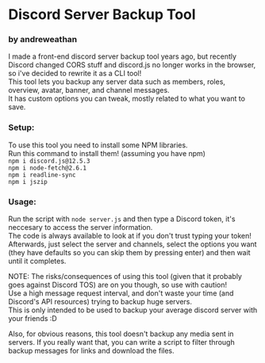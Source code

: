 # Discord Server Backup Tool
### by andreweathan
  
I made a front-end discord server backup tool years ago, but recently Discord changed CORS stuff and discord.js no longer works in the browser, so i've decided to rewrite it as a CLI tool!  
This tool lets you backup any server data such as members, roles, overview, avatar, banner, and channel messages.  
It has custom options you can tweak, mostly related to what you want to save.  
  
### Setup:
To use this tool you need to install some NPM libraries.  
Run this command to install them! (assuming you have npm)  
`npm i discord.js@12.5.3`  
`npm i node-fetch@2.6.1`  
`npm i readline-sync`  
`npm i jszip`  
  
### Usage:
Run the script with `node server.js` and then type a Discord token, it's neccesary to access the server information.  
The code is always available to look at if you don't trust typing your token!  
Afterwards, just select the server and channels, select the options you want (they have defaults so you can skip them by pressing enter) and then wait until it completes.  
  
NOTE: The risks/consequences of using this tool (given that it probably goes against Discord TOS) are on you though, so use with caution!  
Use a high message request interval, and don't waste your time (and Discord's API resources) trying to backup huge servers.  
This is only intended to be used to backup your average discord server with your friends :D
  
Also, for obvious reasons, this tool doesn't backup any media sent in servers.
If you really want that, you can write a script to filter through backup messages for links and download the files.
